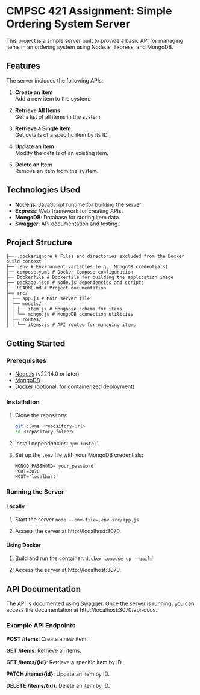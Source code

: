 # CMPSC 421 Assignment: Simple Ordering System Server

This project is a simple server built to provide a basic API for managing items in an ordering system using Node.js, Express, and MongoDB.

## Features

The server includes the following APIs:

1. **Create an Item**  
   Add a new item to the system.

2. **Retrieve All Items**  
   Get a list of all items in the system.

3. **Retrieve a Single Item**  
   Get details of a specific item by its ID.

4. **Update an Item**  
   Modify the details of an existing item.

5. **Delete an Item**  
   Remove an item from the system.

## Technologies Used

- **Node.js**: JavaScript runtime for building the server.
- **Express**: Web framework for creating APIs.
- **MongoDB**: Database for storing item data.
- **Swagger**: API documentation and testing.

## Project Structure
```
├── .dockerignore # Files and directories excluded from the Docker build context 
├── .env # Environment variables (e.g., MongoDB credentials) 
├── compose.yaml # Docker Compose configuration 
├── Dockerfile # Dockerfile for building the application image 
├── package.json # Node.js dependencies and scripts 
├── README.md # Project documentation 
├── src/ 
│ ├── app.js # Main server file 
│ ├── models/ 
│ │ ├── item.js # Mongoose schema for items 
│ │ └── mongo.js # MongoDB connection utilities 
│ ├── routes/ 
│ │ └── items.js # API routes for managing items
```

## Getting Started

### Prerequisites

- [Node.js](https://nodejs.org/) (v22.14.0 or later)
- [MongoDB](https://www.mongodb.com/)
- [Docker](https://www.docker.com/) (optional, for containerized deployment)

### Installation

1. Clone the repository:
   ```bash
   git clone <repository-url>
   cd <repository-folder>
   ```

2. Install dependencies:
    `npm install`

3. Set up the `.env` file with your MongoDB credentials:
    ```env
    MONGO_PASSWORD='your_password'
    PORT=3070
    HOST='localhost'
    ```

### Running the Server

#### Locally

1. Start the server
    `node --env-file=.env src/app.js`

2. Access the server at http://localhost:3070.

#### Using Docker

1. Build and run the container:
    `docker compose up --build`

2. Access the server at http://localhost:3070.


## API Documentation
The API is documented using Swagger. Once the server is running, you can access the documentation at http://localhost:3070/api-docs.

### Example API Endpoints
**POST /items**: Create a new item.

**GET /items**: Retrieve all items.

**GET /items/{id}**: Retrieve a specific item by ID.

**PATCH /items/{id}**: Update an item by ID.

**DELETE /items/{id}**: Delete an item by ID.